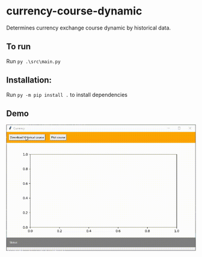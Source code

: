 # currency-course-dynamic

Determines currency exchange course dynamic by historical data.

## To run

Run `py .\src\main.py`

## Installation:

Run `py -m pip install .` to install dependencies

## Demo
![app.gif](/docs/files/app.gif)